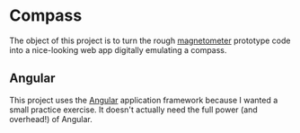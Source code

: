# Compass

The object of this project is to turn the rough
[magnetometer](https://github.com/Roger-random/nodejs_tests/tree/main/magnetometer)
prototype code into a nice-looking web app digitally emulating a compass.

## Angular

This project uses the
[Angular](https://angular.io)
application framework because I wanted a small practice exercise.
It doesn't actually need the full power (and overhead!) of Angular.
